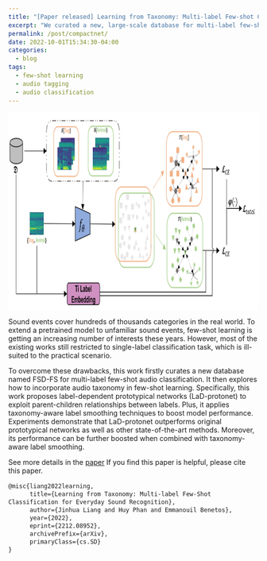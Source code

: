 ```yaml
---
title: "[Paper released] Learning from Taxonomy: Multi-label Few-shot Classification for Everyday Sound Recognition"
excerpt: "We curated a new, large-scale database for multi-label few-shot audio classification and proposed a label-dependent prototypical networks to exploit the relationship between parent and children classes."
permalink: /post/compactnet/
date: 2022-10-01T15:34:30-04:00
categories:
  - blog
tags:
  - few-shot learning
  - audio tagging
  - audio classification
---
```

<img src="/assets/images/ladprotonet.jpg" height="400px" width="600px" align="center"/>

Sound events cover hundreds of thousands categories in the real world. To extend a pretrained model to unfamiliar sound events, few-shot learning is getting an increasing number of interests these years. However, most of the existing works still restricted to single-label classification task, which is ill-suited to the practical scenario.

To overcome these drawbacks, this work firstly curates a new database named FSD-FS for multi-label few-shot audio classification. It then explores how to incorporate audio taxonomy in few-shot learning. Specifically, this work proposes label-dependent prototypical networks (LaD-protonet) to exploit parent-children relationships between labels. Plus, it applies taxonomy-aware label smoothing techniques to boost model performance. Experiments demonstrate that LaD-protonet outperforms original prototypical networks as well as other state-of-the-art methods. Moreover, its performance can be further boosted when combined with taxonomy-aware label smoothing.

See more details in the [paper](https://arxiv.org/abs/2212.08952)
If you find this paper is helpful, please cite this paper.
```
@misc{liang2022learning,
      title={Learning from Taxonomy: Multi-label Few-Shot Classification for Everyday Sound Recognition}, 
      author={Jinhua Liang and Huy Phan and Emmanouil Benetos},
      year={2022},
      eprint={2212.08952},
      archivePrefix={arXiv},
      primaryClass={cs.SD}
}
```
